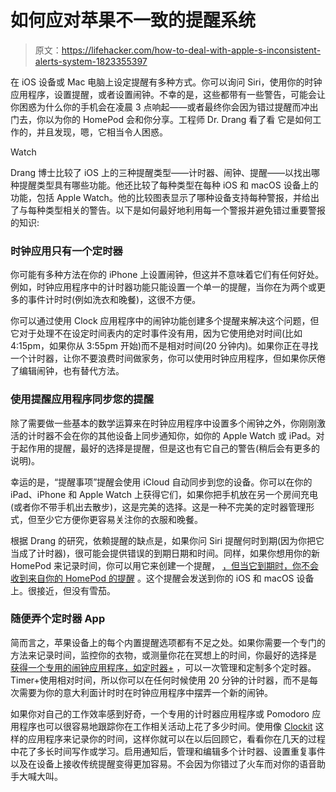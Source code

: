 # 如何应对苹果不一致的提醒系统

> 原文：<https://lifehacker.com/how-to-deal-with-apple-s-inconsistent-alerts-system-1823355397>

在 iOS 设备或 Mac 电脑上设定提醒有多种方式。你可以询问 Siri，使用你的时钟应用程序，设置提醒，或者设置闹钟。不幸的是，这些都带有一些警告，可能会让你困惑为什么你的手机会在凌晨 3 点响起——或者最终你会因为错过提醒而冲出门去，你以为你的 HomePod 会和你分享。工程师 Dr. Drang 看了看 它是如何工作的，并且发现，嗯，它相当令人困惑。

Watch

Drang 博士比较了 iOS 上的三种提醒类型——计时器、闹钟、提醒——以找出哪种提醒类型具有哪些功能。他还比较了每种类型在每种 iOS 和 macOS 设备上的功能，包括 Apple Watch。他的比较图表显示了哪种设备支持每种警报，并给出了与每种类型相关的警告。以下是如何最好地利用每一个警报并避免错过重要警报的知识:

### **时钟应用只有一个定时器**

你可能有多种方法在你的 iPhone 上设置闹钟，但这并不意味着它们有任何好处。例如，时钟应用程序中的计时器功能只能设置一个单一的提醒，当你在为两个或更多的事件计时时(例如洗衣和晚餐)，这很不方便。

你可以通过使用 Clock 应用程序中的闹钟功能创建多个提醒来解决这个问题，但它对于处理不在设定时间表内的定时事件没有用，因为它使用绝对时间(比如 4:15pm，如果你从 3:55pm 开始)而不是相对时间(20 分钟内)。如果你正在寻找一个计时器，让你不要浪费时间做家务，你可以使用时钟应用程序，但如果你厌倦了编辑闹钟，也有替代方法。

### **使用提醒应用程序同步您的提醒**

除了需要做一些基本的数学运算来在时钟应用程序中设置多个闹钟之外，你刚刚激活的计时器不会在你的其他设备上同步通知你，如你的 Apple Watch 或 iPad。对于起作用的提醒，最好的选择是提醒，但是这也有它自己的警告(稍后会有更多的说明)。

幸运的是，“提醒事项”提醒会使用 iCloud 自动同步到您的设备。你可以在你的 iPad、iPhone 和 Apple Watch 上获得它们，如果你把手机放在另一个房间充电(或者你不带手机出去散步)，这是完美的选择。这是一种不完美的定时器管理形式，但至少它方便你更容易关注你的衣服和晚餐。

根据 Drang 的研究，依赖提醒的缺点是，如果你问 Siri 提醒何时到期(因为你把它当成了计时器)，很可能会提供错误的到期日期和时间。同样，如果你想用你的新 HomePod 来记录时间，你可以用它来创建一个提醒， [，但当它到期时，你不会收到来自你的 HomePod 的提醒](https://support.apple.com/en-us/HT208322) 。这个提醒会发送到你的 iOS 和 macOS 设备上。很接近，但没有雪茄。

### **随便弄个定时器 App**

简而言之，苹果设备上的每个内置提醒选项都有不足之处。如果你需要一个专门的方法来记录时间，监控你的衣物，或测量你花在冥想上的时间，你最好的选择是 [获得一个专用的闹钟应用程序，如定时器+](https://lifehacker.com/master-your-chores-and-your-work-with-time-management-a-1823166305) ，可以一次管理和定制多个定时器。Timer+使用相对时间，所以你可以在任何时候使用 20 分钟的计时器，而不是每次需要为你的意大利面计时时在时钟应用程序中摆弄一个新的闹钟。

如果你对自己的工作效率感到好奇，一个专用的计时器应用程序或 Pomodoro 应用程序也可以很容易地跟踪你在工作相关活动上花了多少时间。使用像 [Clockit](https://lifehacker.com/master-your-chores-and-your-work-with-time-management-a-1823166305) 这样的应用程序来记录你的时间，这样你就可以在以后回顾它，看看你在几天的过程中花了多长时间写作或学习。启用通知后，管理和编辑多个计时器、设置重复事件以及在设备上接收传统提醒变得更加容易。不会因为你错过了火车而对你的语音助手大喊大叫。